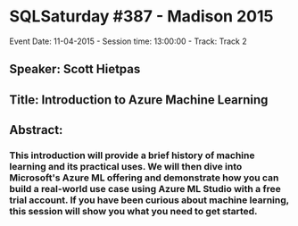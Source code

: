 # SQLSaturday #387 - Madison 2015
Event Date: 11-04-2015 - Session time: 13:00:00 - Track: Track 2
## Speaker: Scott Hietpas
## Title: Introduction to Azure Machine Learning
## Abstract:
### This introduction will provide a brief history of machine learning and its practical uses.  We will then dive into Microsoft's Azure ML offering and demonstrate how you can build a real-world use case using Azure ML Studio with a free trial account.  If you have been curious about machine learning, this session will show you what you need to get started.
